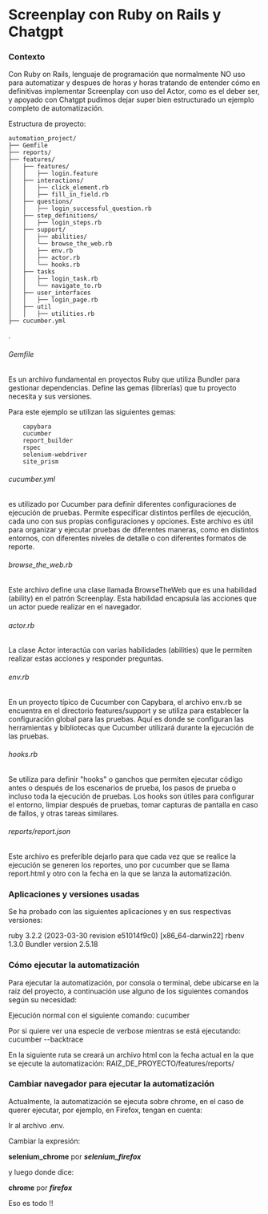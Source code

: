 # Screenplay con Ruby on Rails y Chatgpt

### Contexto

Con Ruby on Rails, lenguaje de programación que normalmente NO uso para automatizar y despues de horas y horas tratando de entender cómo en definitivas implementar Screenplay con uso del Actor, como es el deber ser, y apoyado con Chatgpt pudimos dejar super bien estructurado un ejemplo completo de automatización.

Estructura de proyecto:

    automation_project/
    ├── Gemfile
    ├── reports/
    ├── features/
    │   ├── features/
    │   │   ├── login.feature
    │   ├── interactions/
    │   │   ├── click_element.rb
    │   │   ├── fill_in_field.rb
    │   ├── questions/
    │   │   ├── login_successful_question.rb
    │   ├── step_definitions/
    │   │   ├── login_steps.rb
    │   ├── support/
    │   │   ├── abilities/
    │	│	└── browse_the_web.rb
    │   │   ├── env.rb
    │   │   ├── actor.rb
    │   │   └── hooks.rb
    │   ├── tasks
    │   │   ├── login_task.rb
    │   │   └── navigate_to.rb
    │   ├── user_interfaces
    │   │   ├── login_page.rb
    │   ├── util
    │   │   ├── utilities.rb
    ├── cucumber.yml
.

###### Gemfile
Es un archivo fundamental en proyectos Ruby que utiliza Bundler para gestionar dependencias. Define las gemas (librerías) que tu proyecto necesita y sus versiones.

Para este ejemplo se utilizan las siguientes gemas:

		capybara
		cucumber
		report_builder
		rspec
		selenium-webdriver
		site_prism

###### cucumber.yml
es utilizado por Cucumber para definir diferentes configuraciones de ejecución de pruebas. Permite especificar distintos perfiles de ejecución, cada uno con sus propias configuraciones y opciones. Este archivo es útil para organizar y ejecutar pruebas de diferentes maneras, como en distintos entornos, con diferentes niveles de detalle o con diferentes formatos de reporte.

###### browse_the_web.rb
Este archivo define una clase llamada BrowseTheWeb que es una habilidad (ability) en el patrón Screenplay. Esta habilidad encapsula las acciones que un actor puede realizar en el navegador.

###### actor.rb
La clase Actor interactúa con varias habilidades (abilities) que le permiten realizar estas acciones y responder preguntas.

###### env.rb
En un proyecto típico de Cucumber con Capybara, el archivo env.rb se encuentra en el directorio features/support y se utiliza para establecer la configuración global para las pruebas. Aquí es donde se configuran las herramientas y bibliotecas que Cucumber utilizará durante la ejecución de las pruebas.

###### hooks.rb
Se utiliza para definir "hooks" o ganchos que permiten ejecutar código antes o después de los escenarios de prueba, los pasos de prueba o incluso toda la ejecución de pruebas. Los hooks son útiles para configurar el entorno, limpiar después de pruebas, tomar capturas de pantalla en caso de fallos, y otras tareas similares.

###### reports/report.json
Este archivo es preferible dejarlo para que cada vez que se realice la ejecución se generen los reportes, uno por cucumber que se llama report.html y otro con la fecha en la que se lanza la automatización.

### Aplicaciones y versiones usadas

Se ha probado con las siguientes aplicaciones y en sus respectivas versiones:

ruby 3.2.2 (2023-03-30 revision e51014f9c0) [x86_64-darwin22]
rbenv 1.3.0
Bundler version 2.5.18

### Cómo ejecutar la automatización

Para ejecutar la automatización, por consola o terminal, debe ubicarse en la raiz del proyecto, a continuación use alguno de los siguientes comandos según su necesidad:

Ejecución normal con el siguiente comando:
cucumber

Por si quiere ver una especie de verbose mientras se está ejecutando:
cucumber --backtrace

En la siguiente ruta se creará un archivo html con la fecha actual en la que se ejecute la automatización:
RAIZ_DE_PROYECTO/features/reports/

### Cambiar navegador para ejecutar la automatización

Actualmente, la automatización se ejecuta sobre chrome, en el caso de querer ejecutar, por ejemplo, en Firefox, tengan en cuenta:

Ir al archivo .env.

Cambiar la expresión:

**selenium_chrome**  por ***selenium_firefox***

y luego donde dice:

**chrome** por ***firefox***


Eso es todo !!
